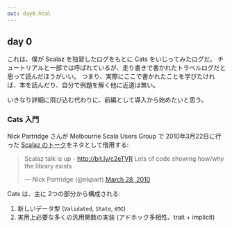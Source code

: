 ```yaml
---
out: day0.html
---
```


day 0
-----

これは、僕が Scalaz を独習したログをもとに Cats をいじってみたログだ。
チュートリアルと一部では呼ばれているが、走り書きで書かれたトラベルログだと思って読んだほうがいい。
つまり、実際にここで書かれたことを学びたければ、本を読んだり、自分で例題を解く他に近道は無い。

いきなり詳細に飛び込む代わりに、前編として導入から始めたいと思う。

### Cats 入門

Nick Partridge さんが Melbourne Scala Users Group で 2010年3月22日に行った
[Scalaz のトーク](http://vimeo.com/10482466)をネタとして借用する:

<blockquote class="twitter-tweet"><p>Scalaz talk is up - <a href="http://bit.ly/c2eTVR">http://bit.ly/c2eTVR</a> Lots of code showing how/why the library exists</p>&mdash; Nick Partridge (@nkpart) <a href="https://twitter.com/nkpart/status/11172171016">March 28, 2010</a></blockquote>
<script async src="//platform.twitter.com/widgets.js" charset="utf-8"></script>

Cats は、主に 2つの部分から構成される:

1. 新しいデータ型 (`Validated`, `State`, etc)
2. 実用上必要な多くの汎用関数の実装 (アドホック多相性、trait + implicit)
